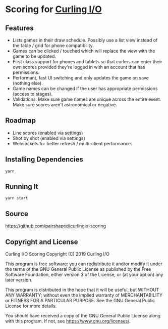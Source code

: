 # Scoring for [Curling I/O](https://curling.io)

## Features

* Lists games in their draw schedule. Possibly use a list view instead of the table / grid for phone compatibility.
* Games can be clicked / touched which will replace the view with the game to be updated.
* First class support for phones and tablets so that curlers can enter their own scores provided they're logged in with an account that has permissions.
* Performant, fast UI switching and only updates the game on save (nothing else).
* Game names can be changed if the user has appropriate permissions (access to stages).
* Validations. Make sure game names are unique across the entire event. Make sure scores aren't astronomical or negative.

## Roadmap

* Line scores (enabled via settings)
* Shot by shot (enabled via settings)
* Websockets for better refresh / multi-client performance.

## Installing Dependencies

```
yarn
```

## Running It

```
yarn start
```

## Source
<https://github.com/pairshaped/curlingio-scoring>

## Copyright and License

Curling I/O Scoring
Copyright (C) 2019 Curling I/O

This program is free software: you can redistribute it and/or modify
it under the terms of the GNU General Public License as published by
the Free Software Foundation, either version 3 of the License, or
(at your option) any later version.

This program is distributed in the hope that it will be useful,
but WITHOUT ANY WARRANTY; without even the implied warranty of
MERCHANTABILITY or FITNESS FOR A PARTICULAR PURPOSE.  See the
GNU General Public License for more details.

You should have received a copy of the GNU General Public License
along with this program.  If not, see <https://www.gnu.org/licenses/>.
